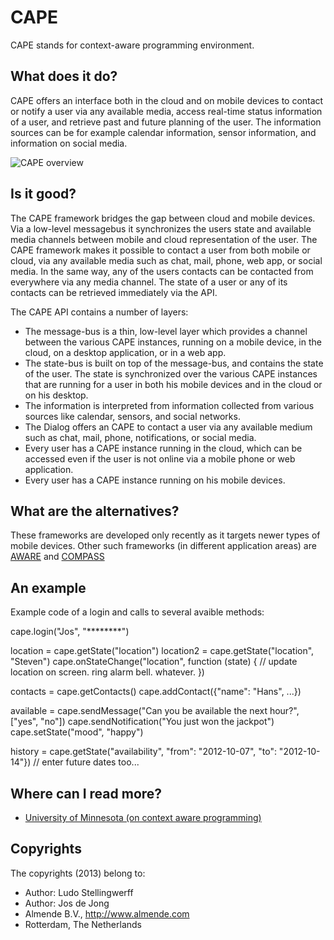 <!-- Uses markdown syntax for neat display at github -->

# CAPE
CAPE stands for context-aware programming environment.

## What does it do?
CAPE offers an interface both in the cloud and on mobile devices to contact or notify a user via any available media, access real-time status information of a user, and retrieve past and future planning of the user. The information sources can be for example calendar information, sensor information, and information on social media.

![CAPE overview](https://github.com/NASTYJJ/exp/capescheme.jpg "Schematic overview of the CAPE framework")

## Is it good?
The CAPE framework bridges the gap between cloud and mobile devices. Via a low-level messagebus it synchronizes the users state and available media channels between mobile and cloud representation of the user. 
The CAPE framework makes it possible to contact a user from both mobile or cloud, via any available media such as chat, mail, phone, web app, or social media. In the same way, any of the users contacts can be contacted from everywhere via any media channel. The state of a user or any of its contacts can be retrieved immediately via the API.

The CAPE API contains a number of layers:
* The message-bus is a thin, low-level layer which provides a channel between the various CAPE instances, running on a mobile device, in the cloud, on a desktop application, or in a web app.
* The state-bus is built on top of the message-bus, and contains the state of the user. The state is synchronized over the various CAPE instances that are running for a user in both his mobile devices and in the cloud or on his desktop.
* The information is interpreted from information collected from various sources like calendar, sensors, and social networks.
* The Dialog offers an CAPE to contact a user via any available medium such as chat, mail, phone, notifications, or social media.
* Every user has a CAPE instance running in the cloud, which can be accessed even if the user is not online via a mobile phone or web application.
* Every user has a CAPE instance running on his mobile devices.

## What are the alternatives?
These frameworks are developed only recently as it targets newer types of mobile devices. Other such frameworks 
(in different application areas) are [AWARE](http://www.awareframework.com/home/) and [COMPASS](http://link.springer.com/content/pdf/10.1007/978-3-540-27780-4_27.pdf) 

## An example
Example code of a login and calls to several avaible methods:

cape.login("Jos", "********")

location = cape.getState("location")
location2 = cape.getState("location", "Steven")
cape.onStateChange("location", function (state) {
   // update location on screen. ring alarm bell. whatever.
})

contacts = cape.getContacts()
cape.addContact({"name": "Hans", ...})

available = cape.sendMessage("Can you be available the next hour?",
["yes", "no"])
cape.sendNotification("You just won the jackpot")
cape.setState("mood", "happy")

history = cape.getState("availability",
"from": "2012-10-07", "to": "2012-10-14"}) // enter future dates too...

## Where can I read more?
* [University of Minnesota (on context aware programming)](http://www-users.cs.umn.edu/~dkulk/TSE.pdf)

## Copyrights
The copyrights (2013) belong to:

- Author: Ludo Stellingwerff
- Author: Jos de Jong
- Almende B.V., http://www.almende.com
- Rotterdam, The Netherlands
